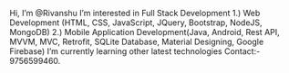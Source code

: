 Hi, I’m @Rivanshu
I’m interested in Full Stack Development  1.) Web Development (HTML, CSS, JavaScript, JQuery, Bootstrap, NodeJS, MongoDB) 2.) Mobile Application Development(Java, Android, Rest API, MVVM, MVC, Retrofit, SQLite Database, Material Designing, Google Firebase)
I’m currently learning other latest technologies
Contact:- 9756599460.
